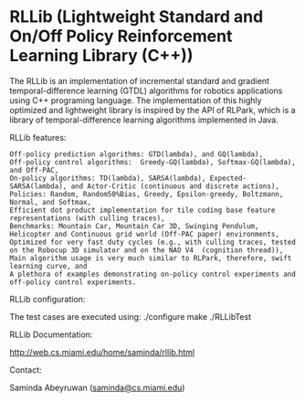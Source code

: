 RLLib (Lightweight Standard and On/Off Policy Reinforcement Learning Library (C++))
=====

The RLLib is an implementation of incremental standard and gradient temporal-difference learning (GTDL) algorithms  for robotics applications using C++ programing language. The implementation of this highly optimized and lightweight library is inspired by the API of RLPark, which is a library of temporal-difference learning algorithms implemented in Java. 

RLLib features:

    Off-policy prediction algorithms: GTD(lambda), and GQ(lambda),
    Off-policy control algorithms:  Greedy-GQ(lambda), Softmax-GQ(lambda), and Off-PAC,
    On-policy algorithms: TD(lambda), SARSA(lambda), Expected-SARSA(lambda), and Actor-Critic (continuous and discrete actions), 
    Policies: Random, Random50%Bias, Greedy, Epsilon-greedy, Boltzmann, Normal, and Softmax,
    Efficient dot product implementation for tile coding base feature representations (with culling traces),
    Benchmarks: Mountain Car, Mountain Car 3D, Swinging Pendulum, Helicopter and Continuous grid world (Off-PAC paper) environments,
    Optimized for very fast duty cycles (e.g., with culling traces, tested on the Robocup 3D simulator and on the NAO V4  (cognition thread)), 
    Main algorithm usage is very much similar to RLPark, therefore, swift learning curve, and
    A plethora of examples demonstrating on-policy control experiments and off-policy control experiments.

RLLib configuration:

   The test cases are executed using:
   ./configure
   make
   ./RLLibTest

RLLib Documentation: 
   
   http://web.cs.miami.edu/home/saminda/rllib.html

Contact:

   Saminda Abeyruwan (saminda@cs.miami.edu)

